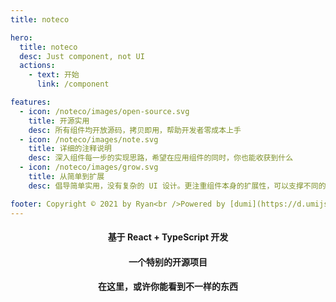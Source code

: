 ```yaml
---
title: noteco

hero:
  title: noteco
  desc: Just component, not UI
  actions:
    - text: 开始
      link: /component

features:
  - icon: /noteco/images/open-source.svg
    title: 开源实用
    desc: 所有组件均开放源码，拷贝即用，帮助开发者零成本上手
  - icon: /noteco/images/note.svg
    title: 详细的注释说明
    desc: 深入组件每一步的实现思路，希望在应用组件的同时，你也能收获到什么
  - icon: /noteco/images/grow.svg
    title: 从简单到扩展
    desc: 倡导简单实用，没有复杂的 UI 设计。更注重组件本身的扩展性，可以支撑不同的应用场景

footer: Copyright © 2021 by Ryan<br />Powered by [dumi](https://d.umijs.org)
---
```


<h4 style="text-align: center">基于 React + TypeScript 开发</h4>
<h4 style="text-align: center">一个特别的开源项目</h4>
<h4 style="text-align: center">在这里，或许你能看到不一样的东西</h4>
